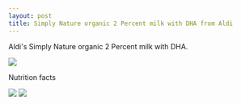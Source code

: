 ```yaml
---
layout: post
title: Simply Nature organic 2 Percent milk with DHA from Aldi
---
```


Aldi's Simply Nature organic 2 Percent milk with DHA.

<img src="{{ site.baseurl }}/images/Simplay Nature organic 2 Percent milk with DHA 1.jpg" class="responsive"/>

Nutrition facts

<img src="{{ site.baseurl }}/images/Simplay Nature organic 2 Percent milk with DHA 2.jpg"/>

<img src="{{ site.baseurl }}/images/Simplay Nature organic 2 Percent milk with DHA 3.jpg"/>
